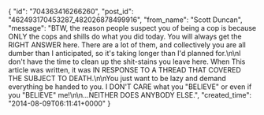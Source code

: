  {
   "id": "704363416266260",
   "post_id": "462493170453287_482026878499916",
   "from_name": "Scott Duncan",
   "message": "BTW, the reason people suspect you of being a cop is because ONLY the cops and shills do what you did today. You will always get the RIGHT ANSWER here. There are a lot of them, and collectively you are all dumber than I anticipated, so it's taking longer than I'd planned for.\n\nI don't have the time to clean up the shit-stains you leave here. When This article was written, it was IN RESPONSE TO A THREAD THAT COVERED THE SUBJECT TO DEATH.\n\nYou just want to be lazy and demand everything be handed to you. I DON'T CARE what you \"BELIEVE\" or even if you \"BELIEVE\" me!\n\n...NEITHER DOES ANYBODY ELSE.",
   "created_time": "2014-08-09T06:11:41+0000"
 }
